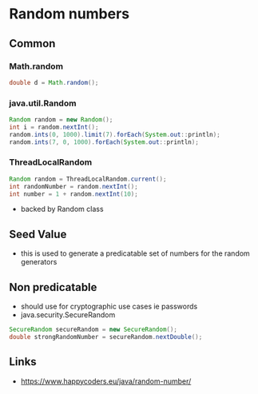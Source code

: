# Random numbers

## Common

### Math.random
```Java
double d = Math.random();
```

### java.util.Random

```Java
Random random = new Random();
int i = random.nextInt();
random.ints(0, 1000).limit(7).forEach(System.out::println);
random.ints(7, 0, 1000).forEach(System.out::println);
```

###  ThreadLocalRandom
```Java
Random random = ThreadLocalRandom.current();
int randomNumber = random.nextInt();
int number = 1 + random.nextInt(10);

```
- backed by Random class

## Seed Value

- this is used to generate a predicatable set of numbers for the random generators

## Non predicatable

- should use for cryptographic use cases ie passwords
- java.security.SecureRandom
```java
SecureRandom secureRandom = new SecureRandom();
double strongRandomNumber = secureRandom.nextDouble();
```
## Links

- https://www.happycoders.eu/java/random-number/
